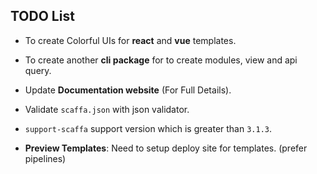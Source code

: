 ## TODO List

- To create Colorful UIs for **react** and **vue** templates.

- To create another **cli package** for to create modules, view and api query.

- Update **Documentation website** (For Full Details).

- Validate `scaffa.json` with json validator.

- `support-scaffa` support version which is greater than `3.1.3`.

- **Preview Templates**: Need to setup deploy site for templates. (prefer pipelines)
